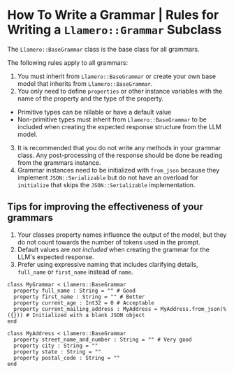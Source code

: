 # How To Write a Grammar | Rules for Writing a `Llamero::Grammar` Subclass

The `Llamero::BaseGrammar` class is the base class for all grammars.

The following rules apply to all grammars:

1. You must inherit from `Llamero::BaseGrammar` or create your own base model that inherits from `Llamero::BaseGrammar`.
2. You only need to define `properties` or other instance variables with the name of the property and the type of the property.
  - Primitive types can be nillable or have a default value
  - Non-primitive types must inherit from `Llamero::BaseGrammar` to be included when creating the expected response structure from the LLM model.
3. It is recommended that you do not write any methods in your grammar class. Any post-processing of the response should be done be reading from the grammars instance.
4. Grammar instances need to be initialized with `from_json` because they implement `JSON::Serializable` but do not have an overload for `initialize` that skips the `JSON::Serializable` implementation.

## Tips for improving the effectiveness of your grammars

1. Your classes property names influence the output of the model, but they do not count towards the number of tokens used in the prompt.
2. Default values are _not included_ when creating the grammar for the LLM's expected response.
3. Prefer using expressive naming that includes clarifying details, `full_name` or `first_name` instead of `name`.

```crystal
class MyGrammar < Llamero::BaseGrammar
  property full_name : String = "" # Good
  property first_name : String = "" # Better
  property current_age : Int32 = 0 # Acceptable
  property current_mailing_address : MyAddress = MyAddress.from_json(%({})) # Initialized with a blank JSON object
end

class MyAddress < Llamero::BaseGrammar
  property street_name_and_number : String = "" # Very good
  property city : String = ""
  property state : String = ""
  property postal_code : String = ""
end
```
